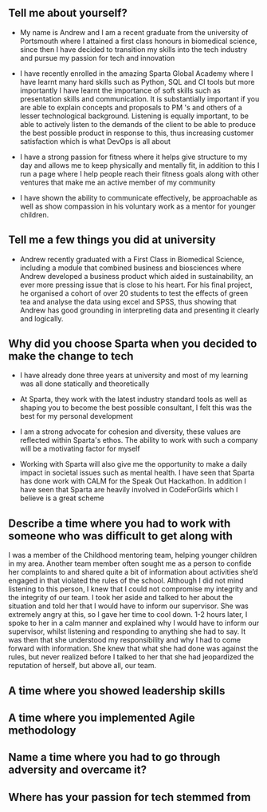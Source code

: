 
## Tell me about yourself?

- My name is Andrew and I am a recent graduate from the university of Portsmouth where I attained a first class honours in biomedical science,
since then I have decided to transition my skills into the tech industry and pursue my passion for tech and innovation

- I have recently enrolled in the amazing Sparta Global Academy where I have learnt many hard skills such as Python, SQL and CI tools but
more importantly I have learnt the importance of soft skills such as presentation skills and communication. It is substantially important if you
are able to explain concepts and proposals to PM 's and others of a lesser technological background. Listening is equally important, to be able to
actively listen to the demands of the client to be able to produce the best possible product in response to this, thus increasing customer satisfaction
which is what DevOps is all about

- I have a strong passion for fitness where it helps give structure to my day and allows me to keep physically and mentally fit, in addition to this I run a page where I help people
reach their fitness goals along with other ventures that make me an active member of my community

-  I have shown the ability to communicate effectively, be approachable as well as show compassion in his voluntary work as a mentor for younger children.

## Tell me a few things you did at university

- Andrew recently graduated with a First Class in Biomedical Science, including a module that combined business and biosciences where Andrew developed a business product which aided in sustainability, an ever more pressing issue that is close to his heart. For his final project, he organised a cohort of over 20 students to test the effects of green tea and analyse the data using excel and SPSS, thus showing that Andrew has good grounding in interpreting data and presenting it clearly and logically.

## Why did you choose Sparta when you decided to make the change to tech

- I have already done three years at university and most of my learning was all done statically and theoretically

- At Sparta, they work with the latest industry standard tools as well as shaping you to become the best possible consultant, I felt this was the best for my personal development


- I am a strong advocate for cohesion and diversity, these values are reflected within Sparta's ethos. The ability to work with such a company will be a motivating factor for myself

- Working with Sparta will also give me the opportunity to make a daily impact in societal issues such as mental health. I have seen that Sparta has done work with CALM for the Speak Out Hackathon. In addition I have seen that Sparta are heavily involved in CodeForGirls which I believe is a great scheme


## Describe a time where you had to work with someone who was difficult to get along with

I was a member of the Childhood mentoring team, helping younger children in my area. Another team member often sought me as a person to confide her complaints to and shared quite a bit of information about activities she’d engaged in that violated the rules of the school. Although I did not mind listening to this person, I knew that I could not compromise my integrity and the integrity of our team. I took her aside and talked to her about the situation and told her that I would have to inform our supervisor. She was extremely angry at this, so I gave her time to cool down. 1-2 hours later, I spoke to her in a calm manner and explained why I would have to inform our supervisor, whilst listening and responding to anything she had to say. It was then that she understood my responsibility and why I had to come forward with information. She knew that what she had done was against the rules, but never realized before I talked to her that she had jeopardized the reputation of herself, but above all, our team.


## A time where you showed leadership skills

## A time where you implemented Agile methodology

## Name a time where you had to go through adversity and overcame it?

## Where has your passion for tech stemmed from
